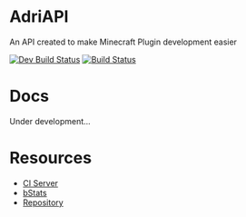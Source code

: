 # AdriAPI

An API created to make Minecraft Plugin development easier

[![Dev Build Status](https://ci.devadri.es/buildStatus/icon?job=AdriAPI%2FAdriAPI-Dev&subject=Dev%20Build)](https://ci.devadri.es/job/AdriAPI/job/AdriAPI-Dev/)
[![Build Status](https://ci.devadri.es/buildStatus/icon?job=AdriAPI%2FAdriAPI-Release&subject=Release)](https://ci.devadri.es/job/AdriAPI/job/AdriAPI-Release/)

# Docs
Under development...

# Resources
- [CI Server](https://ci.devadri.es)
- [bStats](https://bstats.org/plugin/bukkit/AdriAPI/20135)
- [Repository](https://repo.devadri.es)